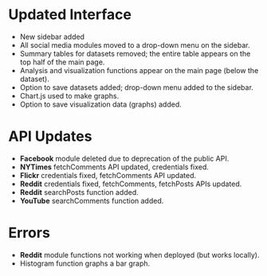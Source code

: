 # Updated Interface

- New sidebar added
- All social media modules moved to a drop-down menu on the sidebar.
- Summary tables for datasets removed; the entire table appears on the top half of the main page.
- Analysis and visualization functions appear on the main page (below the dataset).
- Option to save datasets added; drop-down menu added to the sidebar.
- Chart.js used to make graphs.
- Option to save visualization data (graphs) added.


# API Updates

- **Facebook** module deleted due to deprecation of the public API.
- **NYTimes** fetchComments API updated, credentials fixed.
- **Flickr** credentials fixed, fetchComments API updated.
- **Reddit** credentials fixed, fetchComments, fetchPosts APIs updated.
- **Reddit** searchPosts function added.
- **YouTube** searchComments function added.


# Errors

- **Reddit** module functions not working when deployed (but works locally).
- Histogram function graphs a bar graph.
